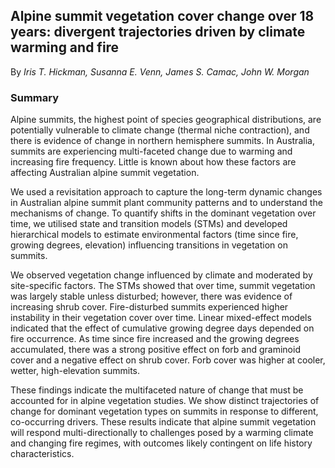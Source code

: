 ## Alpine summit vegetation cover change over 18 years: divergent trajectories driven by climate warming and fire
By *Iris T. Hickman, Susanna E. Venn, James S. Camac, John W. Morgan*

### Summary

Alpine summits, the highest point of species geographical distributions, are potentially vulnerable to climate change (thermal niche contraction), and there is evidence of change in northern hemisphere summits. In Australia, summits are experiencing multi-faceted change due to warming and increasing fire frequency. Little is known about how these factors are affecting Australian alpine summit vegetation.

We used a revisitation approach to capture the long-term dynamic changes in Australian alpine summit plant community patterns and to understand the mechanisms of change. To quantify shifts in the dominant vegetation over time, we utilised state and transition models (STMs) and developed hierarchical models to estimate environmental factors (time since fire, growing degrees, elevation) influencing transitions in vegetation on summits.

We observed vegetation change influenced by climate and moderated by site-specific factors. The STMs showed that over time, summit vegetation was largely stable unless disturbed; however, there was evidence of increasing shrub cover. Fire-disturbed summits experienced higher instability in their vegetation cover over time. Linear mixed-effect models indicated that the effect of cumulative growing degree days depended on fire occurrence. As time since fire increased and the growing degrees accumulated, there was a strong positive effect on forb and graminoid cover and a negative effect on shrub cover. Forb cover was higher at cooler, wetter, high-elevation summits.  

These findings indicate the multifaceted nature of change that must be accounted for in alpine vegetation studies. We show distinct trajectories of change for dominant vegetation types on summits in response to different, co-occurring drivers. These results indicate that alpine summit vegetation will respond multi-directionally to challenges posed by a warming climate and changing fire regimes, with outcomes likely contingent on life history characteristics.
